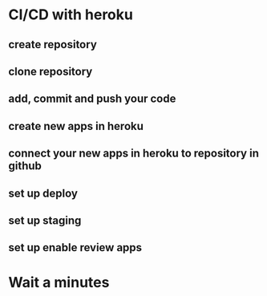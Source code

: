 # CI/CD with heroku

## create repository
## clone repository
## add, commit and push your code
## create new apps in heroku
## connect your new apps in heroku to repository in github
## set up deploy
## set up staging
## set up enable review apps

# Wait a minutes
